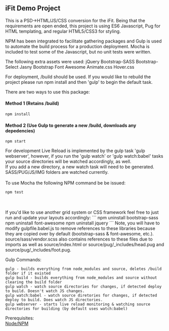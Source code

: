 <h2>iFit Demo Project</h2>

This is a PSD->HTML/JS/CSS conversion for the iFit.
Being that the requirements are open ended, this project is using ES6 Javascript, Pug for HTML templating, and regular HTML5/CSS3 for styling.

NPM has been integrated to facilitate gathering packages and Gulp is used to automate the build process for a production deployment.
Mocha is included to test some of the Javascript, but no unit tests were written.

The following extra assets were used:
jQuery
Bootstrap-SASS
Bootstrap-Select
Jasny Bootstrap
Font Awesome
Animate.css
Hover.css

For deployment, /build should be used. If you would like to rebuild the project please run npm install and then 'gulp' to begin the default task.

There are two ways to use this package:<br />
<h4>Method 1 (Retains /build)</h4>

```
npm install
```

<h4>Method 2 (Use Gulp to generate a new /build, downloads any depedencies)</h4>

```
npm start
```

For development Live Reload is implemented by the gulp task 'gulp webserver', however, if you run the 'gulp watch' or 'gulp watch:babel' tasks your source directories will be watched accordingly, as well.<br />
If you add a new directory, a new watch task will need to be generated. SASS/PUG/JS/IMG folders are watched currently.<br />
<br/>
To use Mocha the following NPM command be be issued:
```
npm test
````

<br/>
<br/>
If you'd like to use another grid system or CSS framework feel free to just run and update your layouts accordingly:
```
npm uninstall bootstrap-sass
npm uninstall font-awesome
npm uninstall jquery
```
Note, you will have to modify gulpfile.babel.js to remove references to these libraries because they are copied over by default (bootstrap-sass & font-awesome, etc.). <br/>
source/sass/vendor.scss also contains references to these files due to imports as well as source/index.html or source/pug/_includes/head.pug and source/pug/_includes/foot.pug.<br/>

Gulp Commands:
```
gulp - builds everything from node_modules and source, deletes /build folder if it existed
gulp build - builds everything from node_modules and source without clearing the build folder
gulp watch - watch source directories for changes, if detected deploy to build. Doesn't watch JS changes.
gulp watch:babel - watch source diretories for changes, if detected deploy to build. Does watch JS directories.
gulp webserver - starts live reload monitoring & watching source directories for building (by default uses watch:babel)
```

Prerequisites:<br/>
[Node/NPM](https://nodejs.org/en/)<br />
<br/>
